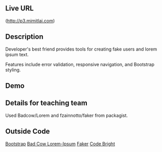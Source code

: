 ## Live URL
(http://p3.mimitlai.com)

## Description
Developer's best friend provides tools for creating fake users and lorem ipsum text.

Features include error validation, responsive navigation, and Bootstrap styling.

## Demo

## Details for teaching team
Used Badcow/Lorem and fzainnotto/faker from packagist.

## Outside Code

[Bootstrap](http://getbootstrap.com/)
[Bad Cow Lorem-Ipsum](https://packagist.org/packages/badcow/lorem-ipsum)
[Faker](https://packagist.org/packages/fzaninotto/faker)
[Code Bright](http://daylerees.com/codebright)


